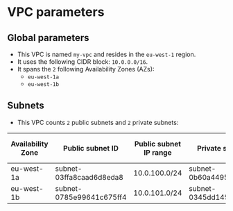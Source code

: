 # **VPC parameters**
## **Global parameters**
* This VPC is named `my-vpc` and resides in the `eu-west-1` region.
* It uses the following CIDR block: `10.0.0.0/16`.
* It spans the `2` following Availability Zones (AZs):
  * `eu-west-1a`
  * `eu-west-1b`

## **Subnets**
* This VPC counts `2` public subnets and  `2` private subnets:

| Availability Zone | Public subnet ID | Public subnet IP range | Private subnet ID | Private subnet IP range | 
| --- | --- | --- | --- | --- |
| eu-west-1a | subnet-03ffa8caad6d8eda8 | 10.0.100.0/24 | subnet-0b60a44955495ba7c | 10.0.0.0/24 |
| eu-west-1b | subnet-0785e99641c675ff4 | 10.0.101.0/24 | subnet-0345dd145c36ba851 | 10.0.1.0/24 |
